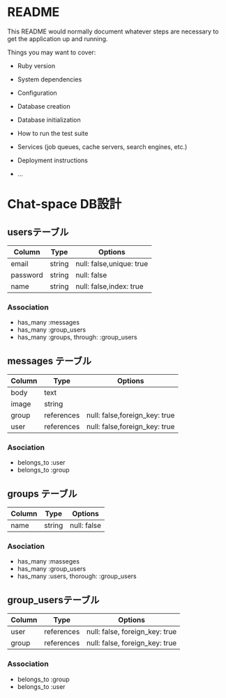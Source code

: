 # README

This README would normally document whatever steps are necessary to get the
application up and running.

Things you may want to cover:

* Ruby version

* System dependencies

* Configuration

* Database creation

* Database initialization

* How to run the test suite

* Services (job queues, cache servers, search engines, etc.)

* Deployment instructions

* ...

# Chat-space DB設計
## usersテーブル
|Column|Type|Options|
|------|----|-------|
|email|string|null: false,unique: true|
|password|string|null: false|
|name|string|null: false,index: true|

### Association
- has_many :messages
- has_many :group_users
- has_many :groups, through: :group_users


## messages テーブル
|Column|Type|Options|
|------|----|-------|
|body|text||
|image|string||
|group|references|null: false,foreign_key: true|
|user|references|null: false,foreign_key: true|

### Asociation
- belongs_to :user
- belongs_to :group

## groups テーブル
|Column|Type|Options|
|------|----|-------|
|name|string|null: false|


### Asociation
- has_many :masseges
- has_many :group_users
- has_many :users, thorough: :group_users

## group_usersテーブル
|Column|Type|Options|
|------|----|-------|
|user|references|null: false, foreign_key: true|
|group|references|null: false, foreign_key: true|

### Association
- belongs_to :group
- belongs_to :user